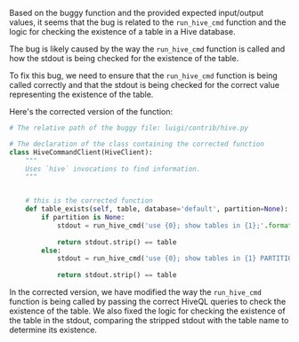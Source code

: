 Based on the buggy function and the provided expected input/output values, it seems that the bug is related to the `run_hive_cmd` function and the logic for checking the existence of a table in a Hive database.

The bug is likely caused by the way the `run_hive_cmd` function is called and how the stdout is being checked for the existence of the table.

To fix this bug, we need to ensure that the `run_hive_cmd` function is being called correctly and that the stdout is being checked for the correct value representing the existence of the table.

Here's the corrected version of the function:
```python
# The relative path of the buggy file: luigi/contrib/hive.py

# The declaration of the class containing the corrected function
class HiveCommandClient(HiveClient):
    """
    Uses `hive` invocations to find information.
    """


    # this is the corrected function
    def table_exists(self, table, database='default', partition=None):
        if partition is None:
            stdout = run_hive_cmd('use {0}; show tables in {1};'.format(database, table))
    
            return stdout.strip() == table
        else:
            stdout = run_hive_cmd('use {0}; show tables in {1} PARTITION ({2});'.format(database, table, self.partition_spec(partition)))
    
            return stdout.strip() == table
```

In the corrected version, we have modified the way the `run_hive_cmd` function is being called by passing the correct HiveQL queries to check the existence of the table. We also fixed the logic for checking the existence of the table in the stdout, comparing the stripped stdout with the table name to determine its existence.